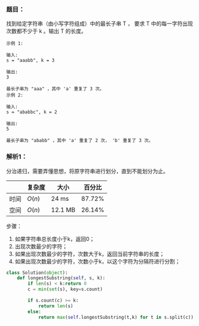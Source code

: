 ### 题目：
找到给定字符串（由小写字符组成）中的最长子串 T ， 要求 T 中的每一字符出现次数都不少于 k 。输出 T 的长度。
```
示例 1:

输入:
s = "aaabb", k = 3

输出:
3

最长子串为 "aaa" ，其中 'a' 重复了 3 次。
示例 2:

输入:
s = "ababbc", k = 2

输出:
5

最长子串为 "ababb" ，其中 'a' 重复了 2 次， 'b' 重复了 3 次。
```

### 解析1：
分治递归，需要弄懂思想，将原字符串进行划分，直到不能划分为止。

|  |复杂度|大小|百分比|
|--|--|--|--|
|时间|$O(n)$|24 ms|87.72%|
|空间|$O(n)$|12.1 MB|26.14%

步骤：
1. 如果字符串总长度小于k，返回0；
2. 出现次数最少的字符；
3. 如果出现次数最少的字符，次数大于k，返回当前字符串的长度；
4. 如果出现次数最少的字符，次数小于k，以这个字符为分隔符进行分割；


```python
class Solution(object):
    def longestSubstring(self, s, k):
        if len(s) < k:return 0
        c = min(set(s), key=s.count)
        
        if s.count(c) >= k:
            return len(s)
        else:
            return max(self.longestSubstring(t,k) for t in s.split(c))
```